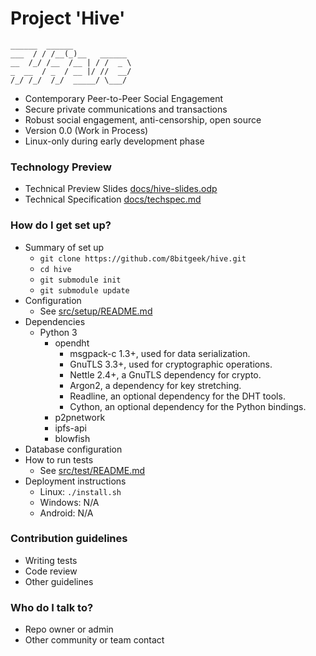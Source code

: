# Project 'Hive'
```
______  ______             
___  / / /__(_)__   ______ 
__  /_/ /__  /__ | / /  _ \
_  __  / _  / __ |/ //  __/
/_/ /_/  /_/  _____/ \___/ 

```

* Contemporary Peer-to-Peer Social Engagement
* Secure private communications and transactions
* Robust social engagement, anti-censorship, open source
* Version 0.0 (Work in Process)
* Linux-only during early development phase

### Technology Preview

* Technical Preview Slides [docs/hive-slides.odp](https://github.com/8bitgeek/hive/blob/master/docs/hive-slides.odp?raw=true)
* Technical Specification [docs/techspec.md](docs/techspec.md)

### How do I get set up?

* Summary of set up
  - `git clone https://github.com/8bitgeek/hive.git`
  - `cd hive`
  - `git submodule init`
  - `git submodule update`
* Configuration
  - See [src/setup/README.md](src/setup/README.md)
* Dependencies
  - Python 3
    - opendht
      - msgpack-c 1.3+, used for data serialization.
      - GnuTLS 3.3+, used for cryptographic operations.
      - Nettle 2.4+, a GnuTLS dependency for crypto.
      - Argon2, a dependency for key stretching.
      - Readline, an optional dependency for the DHT tools.
      - Cython, an optional dependency for the Python bindings.
    - p2pnetwork
    - ipfs-api
    - blowfish
* Database configuration
* How to run tests
  * See [src/test/README.md](src/test/README.md)
* Deployment instructions
  - Linux: `./install.sh`
  - Windows: N/A
  - Android: N/A

### Contribution guidelines

* Writing tests
* Code review
* Other guidelines

### Who do I talk to?

* Repo owner or admin
* Other community or team contact

